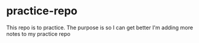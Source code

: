 # practice-repo
This repo is to practice. The purpose is so I can get better
I'm adding more notes to my practice repo